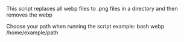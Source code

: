 This script replaces all webp files to .png files in a directory and then removes the webp 

Choose your path when running the script
example:
bash webp /home/example/path
